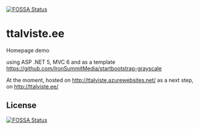 [![FOSSA Status](https://app.fossa.io/api/projects/git%2Bgithub.com%2Fttalviste%2Fttalviste.ee.svg?type=shield)](https://app.fossa.io/projects/git%2Bgithub.com%2Fttalviste%2Fttalviste.ee?ref=badge_shield)

ttalviste.ee
============

Homepage demo

using ASP .NET 5, MVC 6
and as a template https://github.com/IronSummitMedia/startbootstrap-grayscale

At the moment, hosted on http://ttalviste.azurewebsites.net/
as a next step, on http://ttalviste.ee/

## License
[![FOSSA Status](https://app.fossa.io/api/projects/git%2Bgithub.com%2Fttalviste%2Fttalviste.ee.svg?type=large)](https://app.fossa.io/projects/git%2Bgithub.com%2Fttalviste%2Fttalviste.ee?ref=badge_large)